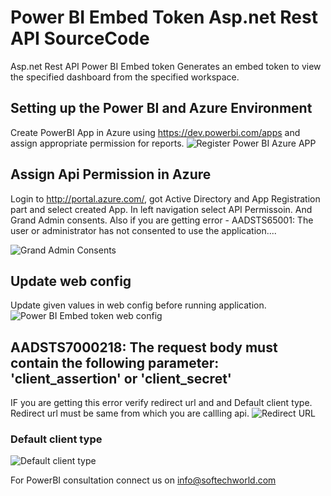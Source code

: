 # Power BI Embed Token Asp.net Rest API SourceCode
Asp.net Rest API Power BI Embed token Generates an embed token to view the specified dashboard from the specified workspace.

## Setting up the Power BI and Azure Environment
Create PowerBI App in Azure using https://dev.powerbi.com/apps and assign appropriate permission for reports. 
![Register Power BI Azure APP](https://github.com/stw-services/PowerBIembedTokenSourceCode/blob/master/PowerBIEmbedded_AppOwnsData/images/AppRegistration.PNG)

## Assign Api Permission in Azure 
Login to http://portal.azure.com/, got Active Directory and App Registration part and select created App. In left navigation select API Permissoin. And Grand Admin consents. Also if you are getting error - AADSTS65001: The user or administrator has not consented to use the application....

![Grand Admin Consents](https://github.com/stw-services/PowerBIembedTokenSourceCode/blob/master/PowerBIEmbedded_AppOwnsData/images/Grant%20Admin%20Consents.PNG)

## Update web config 
Update given values in web config before running application. 
![Power BI Embed token web config](https://github.com/stw-services/PowerBIembedTokenSourceCode/blob/master/PowerBIEmbedded_AppOwnsData/images/UpdateWebconfig.PNG)

## AADSTS7000218: The request body must contain the following parameter: 'client_assertion' or 'client_secret' 
IF you are getting this error verify redirect url and and Default client type. Redirect url must be same from which you are callling api. 
![Redirect URL](https://github.com/stw-services/PowerBIembedTokenSourceCode/blob/master/PowerBIEmbedded_AppOwnsData/images/RedirectURL.PNG)

### Default client type
![Default client type](https://github.com/stw-services/PowerBIembedTokenSourceCode/blob/master/PowerBIEmbedded_AppOwnsData/images/Implicit%20Grant.PNG)

For PowerBI consultation connect us on info@softechworld.com
